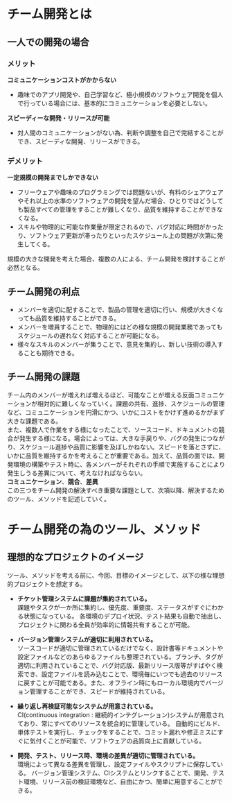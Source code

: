 # チーム開発とは   

## 一人での開発の場合
### メリット
**コミュニケーションコストがかからない**   
* 趣味でのアプリ開発や、自己学習など、極小規模のソフトウェア開発を個人で行っている場合には、基本的にコミュニケーションを必要としない。

**スピーディーな開発・リリースが可能**
* 対人間のコミュニケーションがない為、判断や調整を自己で完結することができ、スピーディな開発、リリースができる。

### デメリット
**一定規模の開発までしかできない**  
* フリーウェアや趣味のプログラミングでは問題ないが、有料のシェアウェアやそれ以上の水準のソフトウェアの開発を望んだ場合、ひとりではどうしても製品すべての管理をすることが難しくなり、品質を維持することができなくなる。
* スキルや物理的に可能な作業量が限定されるので、バグ対応に時間がかったり、ソフトウェア更新が滞ったりといったスケジュール上の問題が次第に発生してくる。

規模の大きな開発を考えた場合、複数の人による、チーム開発を検討することが必然となる。


## チーム開発の利点
* メンバーを適切に配することで、製品の管理を適切に行い、規模が大きくなっても品質を維持することができる。
* メンバーを増員することで、物理的にはどの様な規模の開発業務であってもスケジュールの遅れなく対応することが可能になる。
* 様々なスキルのメンバーが集うことで、意見を集約し、新しい技術の導入することも期待できる。

## チーム開発の課題
チーム内のメンバーが増えれば増えるほど、可能なことが増える反面コミュニケーションが相対的に難しくなっていく。課題の共有、進捗、スケジュールの管理など、コミュニケーションを円滑にかつ、いかにコストをかけず進めるかがまず大きな課題である。  
また、複数人で作業をする様になったことで、ソースコード、ドキュメントの競合が発生する様になる。場合によっては、大きな手戻りや、バグの発生につながり、スケジュール進捗や品質に影響を及ぼしかねない。スピードを落とさずに、いかに品質を維持するかを考えることが重要である。加えて、品質の面では、開発環境の構築やテスト時に、各メンバーがそれぞれの手順で実施することにより発生しうる差異について、考えなければならない。  
**コミュニケーション**、**競合**、**差異**  
この三つをチーム開発の解決すべき重要な課題として、次項以降、解決するためのツール、メソッドを記述していく。

# チーム開発の為のツール、メソッド

## 理想的なプロジェクトのイメージ

ツール、メソッドを考える前に、今回、目標のイメージとして、以下の様な理想的プロジェクトを想定する。

* **チケット管理システムに課題が集約されている。**  
課題やタスクが一か所に集約し、優先度、重要度、ステータスがすぐにわかる状態になっている。
各環境のデプロイ状況、テスト結果も自動で抽出し、プロジェクトに関わる全員が効率的に情報共有することが可能。

* **バージョン管理システムが適切に利用されている。**  
ソースコードが適切に管理されているだけでなく、設計書等ドキュメントや設定ファイルなどのあらゆるファイルも整理されている。ブランチ、タグが適切に利用されていることで、バグ対応版、最新リリース版等がすばやく検索でき、設定ファイルを読み込むことで、環境毎にいつでも過去のリリースに戻すことが可能である。また、オフライン時にもローカル環境内でバージョン管理することができ、スピードが維持されている。

* **繰り返し再検証可能なシステムが用意されている。**  
CI(continuous integration : 継続的インテグレーション)システムが用意されており、常にすべてのリソースを統合的に管理している。
自動的にビルド、単体テストを実行し、チェックをすることで、コミット漏れや修正ミスにすぐに気付くことが可能で、ソフトウェアの品質向上に貢献している。

* **開発、テスト、リリース時、環境の差異が適切に管理されている。**  
環境によって異なる差異を管理し、設定ファイルやスクリプトに保存している。
バージョン管理システム、CIシステムとリンクすることで、開発、テスト環境、リリース前の検証環境など、自由にかつ、簡単に用意することができる。
